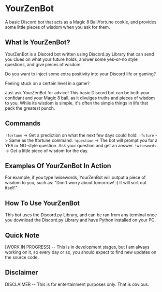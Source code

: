 # YourZenBot
A basic Discord bot that acts as a Magic 8 Ball/fortune cookie, and provides some little pieces of wisdom when you ask for them.

## What Is YourZenBot?
YourZenBot is a Discord bot written using Discord.py Library that can send you clues on what your future holds, answer some yes-or-no style questions, and give pieces of wisdom. 

Do you want to inject some extra positivity into your Discord life or gaming?

Feeling stuck on a certain level in a game?

Just ask YourZenBot for advice! This basic Discord bot can be both your confidant and your Magic 8 ball, as it divulges truths and pieces of wisdom to you. While its wisdom is simple, it's often the simple things in life that pack the greatest punch.

## Commands 
`!fortune`	-> Get a prediction on what the next few days could hold.
`!future`		-> Same as the !fortune command.
`!question`	-> The bot will prompt you for a YES or NO-style question. Ask your question and get an answer.
`!wisewords`	-> Get a little piece of wisdom for the day.

## Examples Of YourZenBot In Action
For example, if you type !wisewords, YourZenBot will output a piece of wisdom to you, such as: "Don't worry about tomorrow! :) It will sort out itself."

## How To Use YourZenBot
This bot uses the Discord.py Library, and can be ran from any terminal once you download the Discord.py Library and have Python installed on your PC.

## Quick Note
[WORK IN PROGRESS] -- This is in development stages, but I am always working on it, so every day or so, you should expect to find new updates on the source code.

## Disclaimer
DISCLAIMER -- This is for entertainment purposes only. That is obvious.
